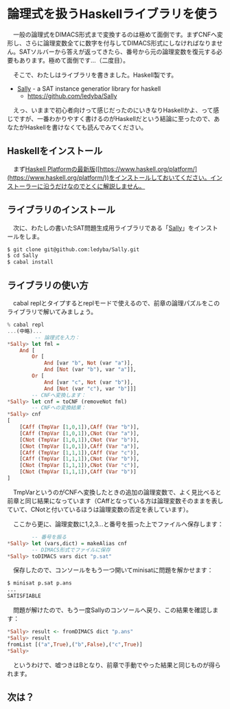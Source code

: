 # 論理式を扱うHaskellライブラリを使う

　一般の論理式をDIMACS形式まで変換するのは極めて面倒です。まずCNFへ変形し、さらに論理変数全てに数字を付与してDIMACS形式にしなければなりません。SATソルバーから答えが返ってきたら、番号から元の論理変数を復元する必要もあります。極めて面倒です…（二度目）。

　そこで、わたしはライブラリを書きました。Haskell製です。

 - [Sally](https://github.com/ledyba/Sally) - a SAT instance generatior library for haskell
   - https://github.com/ledyba/Sally

　えっ、いままで初心者向けって感じだったのにいきなりHaskellかよ、って感じですが、一番わかりやすく書けるのがHaskellだという結論に至ったので、あなたがHaskellを書けなくても読んでみてください。

## Haskellをインストール

　まず[Haskell Platformの最新版](https://www.haskell.org/platform/)([https://www.haskell.org/platform/](https://www.haskell.org/platform/))をインストールしておいてください。インストーラーに沿うだけなのでとくに解説しません。

## ライブラリのインストール

　次に、わたしの書いたSAT問題生成用ライブラリである「[Sally](https://github.com/ledyba/Sally)」をインストールをしま。

```bash
$ git clone git@github.com:ledyba/Sally.git
$ cd Sally
$ cabal install
```

## ライブラリの使い方

　cabal replとタイプするとreplモードで使えるので、前章の論理パズルをこのライブラリで解いてみましょう。

```Haskell
% cabal repl
...(中略)...
         -- 論理式を入力：
*Sally> let fml =
    And [
        Or [
            And [var "b", Not (var "a")],
            And [Not (var "b"), var "a"]],
        Or [
            And [var "c", Not (var "b")],
            And [Not (var "c"), var "b"]]]
        -- CNFへ変換します：
*Sally> let cnf = toCNF (removeNot fml)
        -- CNFへの変換結果：
*Sally> cnf
[
    [CAff (TmpVar [1,0,1]),CAff (Var "b")],
    [CAff (TmpVar [1,0,1]),CNot (Var "a")],
    [CNot (TmpVar [1,0,1]),CNot (Var "b")],
    [CNot (TmpVar [1,0,1]),CAff (Var "a")],
    [CAff (TmpVar [1,1,1]),CAff (Var "c")],
    [CAff (TmpVar [1,1,1]),CNot (Var "b")],
    [CNot (TmpVar [1,1,1]),CNot (Var "c")],
    [CNot (TmpVar [1,1,1]),CAff (Var "b")]
]
```

　TmpVarというのがCNFへ変換したときの追加の論理変数で、よく見比べると前章と同じ結果になっています（CAffとなっている方は論理変数そのままを表していて、CNotと付いているほうは論理変数の否定を表しています）。

　ここから更に、論理変数に1,2,3...と番号を振った上でファイルへ保存します：

```Haskell
        -- 番号を振る
*Sally> let (vars,dict) = makeAlias cnf
        -- DIMACS形式でファイルに保存
*Sally> toDIMACS vars dict "p.sat"
```

　保存したので、コンソールをもう一つ開いてminisatに問題を解かせます：

```bash
$ minisat p.sat p.ans
...
SATISFIABLE
```

　問題が解けたので、もう一度Sallyのコンソールへ戻り、この結果を確認します：

```Haskell
*Sally> result <- fromDIMACS dict "p.ans"
*Sally> result
fromList [("a",True),("b",False),("c",True)]
*Sally>
```

　というわけで、嘘つきはBとなり、前章で手動でやった結果と同じものが得られます。

## 次は？

　